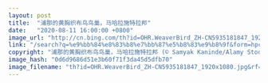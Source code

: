 ```yaml
---
layout: post
title:  "浦那的黄胸织布鸟鸟巢，马哈拉施特拉邦"
date:   "2020-08-11 16:00:00 +0800"
image_url: "http://cn.bing.com/th?id=OHR.WeaverBird_ZH-CN5935181847_1920x1080.jpg&rf=LaDigue_1920x1080.jpg&pid=hp"
link: "/search?q=%e9%bb%84%e8%83%b8%e7%bb%87%e5%b8%83%e9%b8%9f&form=hpcapt&mkt=zh-cn"
copyright: "浦那的黄胸织布鸟鸟巢，马哈拉施特拉邦 (© Samyak Kaninde/Alamy Stock Photo)"
image_hash: "0d6d9686d51e3b60f71f3da45d5dfb70"
image_filename: "th?id=OHR.WeaverBird_ZH-CN5935181847_1920x1080.jpg&rf=LaDigue_1920x1080.jpg&pid=hp"
---
```

